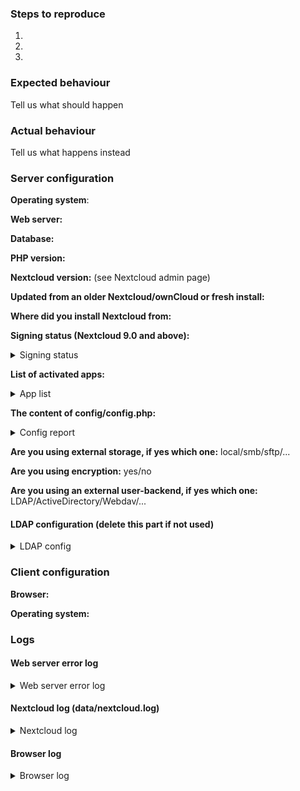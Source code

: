 <!--
Thanks for reporting issues back to Nextcloud! This is the issue tracker of Nextcloud, if you have any support question please check out https://nextcloud.com/support

This is the bug tracker for the Server component. Find other components at https://github.com/nextcloud/

For reporting potential security issues please see https://nextcloud.com/security/

To make it possible for us to help you please fill out below information carefully.
--> 
### Steps to reproduce
1.
2.
3.

### Expected behaviour
Tell us what should happen

### Actual behaviour
Tell us what happens instead

### Server configuration
**Operating system**:

**Web server:**

**Database:**

**PHP version:**

**Nextcloud version:** (see Nextcloud admin page)

**Updated from an older Nextcloud/ownCloud or fresh install:**

**Where did you install Nextcloud from:**

**Signing status (Nextcloud 9.0 and above):**
<details>
<summary>Signing status</summary>

```
Login as admin user into your Nextcloud and access 
http://example.com/index.php/settings/integrity/failed 
paste the results here.
```
</details>

**List of activated apps:**
<details>
<summary>App list</summary>

```
If you have access to your command line run e.g.:
sudo -u www-data php occ app:list
from within your Nextcloud installation folder
```
</details>

**The content of config/config.php:**
<details>
<summary>Config report</summary>

```
If you have access to your command line run e.g.:
sudo -u www-data php occ config:list system
from within your Nextcloud installation folder

or 

Insert your config.php content here
(Without the database password, passwordsalt and secret)
```
</details>

**Are you using external storage, if yes which one:** local/smb/sftp/...

**Are you using encryption:** yes/no

**Are you using an external user-backend, if yes which one:** LDAP/ActiveDirectory/Webdav/...

#### LDAP configuration (delete this part if not used)
<details>
<summary>LDAP config</summary>

```
With access to your command line run e.g.:
sudo -u www-data php occ ldap:show-config
from within your Nextcloud installation folder

Without access to your command line download the data/owncloud.db to your local
computer or access your SQL server remotely and run the select query:
SELECT * FROM `oc_appconfig` WHERE `appid` = 'user_ldap';


Eventually replace sensitive data as the name/IP-address of your LDAP server or groups.
```
</details>

### Client configuration
**Browser:**

**Operating system:**

### Logs
#### Web server error log
<details>
<summary>Web server error log</summary>
```
Insert your webserver log here
```
</details>

#### Nextcloud log (data/nextcloud.log)
<details>
<summary>Nextcloud log</summary>
```
Insert your Nextcloud log here
```
</details>

#### Browser log
<details>
<summary>Browser log</summary>
```
Insert your browser log here, this could for example include:

a) The javascript console log
b) The network log
c) ...
```
</details>
